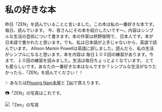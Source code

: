 # 私の好きな本

昨日「ZEN」を読んでいることと言いました。この本は私の一番好きな本です。毎日、読んでいます。
今、皆さんにその本を紹介したいです〜。内容はシンプルな生活の芸術について書きます。本の作家は枡野俊明で、
日本人です。本が日本語で書かれたと思います。でも、私は日本語が上手じゃないから、英語で読んでいます。
Allison Markin Powellは英語に訳しました。読んだら、私の生活がシンプルになると思います。本を内容は
毎日１００回の練習があります。今まで、１０回の練習を読みました。生活は毎日ちょっとよくなています。
とても愛らしいです。あなたの一番好きな本はなんですか？シンプルな生活がなりたかったら、「ZEN」を読んでください！！

✨ あなたは[Phuong Nam本屋](https://nhasachphuongnam.com/vi/zen-the-art-of-simple-living.html)と
[Tiki](https://tiki.vn/zen-the-art-of-simple-living-p17964118.html?spid=17964119)で買えります。

📷「ZEN」の写真はこれです。

![「Zen」の写真](https://user-images.githubusercontent.com/66771508/170820675-510271a4-d3c5-45ff-8adc-c0df51ba28e1.png)

